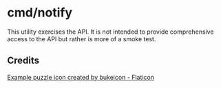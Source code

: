 # cmd/notify

This utility exercises the API.
It is not intended to provide comprehensive access to the API but rather is more of a smoke test. 

## Credits
<a href="https://www.flaticon.com/free-icons/game-boy-advance" title="game boy advance icons">Example puzzle icon created by bukeicon - Flaticon</a>
